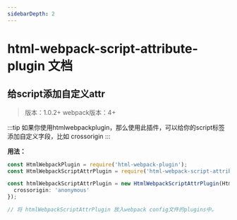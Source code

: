 ```yaml
---
sidebarDepth: 2
---
```


# html-webpack-script-attribute-plugin 文档

## 给script添加自定义attr

> 版本：1.0.2+
> webpack版本：4+

:::tip
如果你使用htmlwebpackplugin，那么使用此插件，可以给你的script标签添加自定义字段，比如 crossorigin
:::

**用法：**

```typescript
const HtmlWebpackPlugin = require('html-webpack-plugin');
const HtmlWebpackScriptAttrPlugin = require('html-webpack-script-attribute-plugin');

const htmlWebpackScriptAttrPlugin = new HtmlWebpackScriptAttrPlugin(HtmlWebpackPlugin,{
  crossorigin: 'anonymous'
});

// 将 htmlWebpackScriptAttrPlugin 放入webpack config文件的plugins中。


```
